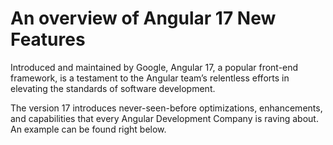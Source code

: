 # An overview of Angular 17 New Features

Introduced and maintained by Google, Angular 17, a popular front-end framework, is a testament to the Angular team’s relentless efforts in elevating the standards of software development.

The version 17 introduces never-seen-before optimizations, enhancements, and capabilities that every Angular Development Company is raving about. An example can be found right below.
